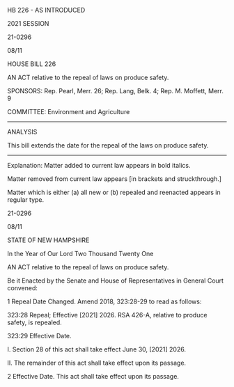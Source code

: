  HB 226 - AS INTRODUCED

 

 

2021 SESSION

 21-0296

 08/11

 

HOUSE BILL 226

 

AN ACT relative to the repeal of laws on produce safety.

 

SPONSORS: Rep. Pearl, Merr. 26; Rep. Lang, Belk. 4; Rep. M. Moffett, Merr. 9

 

COMMITTEE: Environment and Agriculture

 

-----------------------------------------------------------------

 

ANALYSIS

 

 This bill extends the date for the repeal of the laws on produce safety.

 

- - - - - - - - - - - - - - - - - - - - - - - - - - - - - - - - - - - - - - - - - - - - - - - - - - - - - - - - - - - - - - - - - - - - - - - - - - - 

 

Explanation: Matter added to current law appears in bold italics.

 Matter removed from current law appears [in brackets and struckthrough.]

 Matter which is either (a) all new or (b) repealed and reenacted appears in regular type.

 21-0296

 08/11

 

STATE OF NEW HAMPSHIRE

 

In the Year of Our Lord Two Thousand Twenty One

 

AN ACT relative to the repeal of laws on produce safety.

 

Be it Enacted by the Senate and House of Representatives in General Court convened:

 

 1 Repeal Date Changed. Amend 2018, 323:28-29 to read as follows:

 323:28 Repeal; Effective [2021] 2026. RSA 426-A, relative to produce safety, is repealed.

 323:29 Effective Date. 

 I. Section 28 of this act shall take effect June 30, [2021] 2026.

 II. The remainder of this act shall take effect upon its passage.

 2 Effective Date. This act shall take effect upon its passage.

